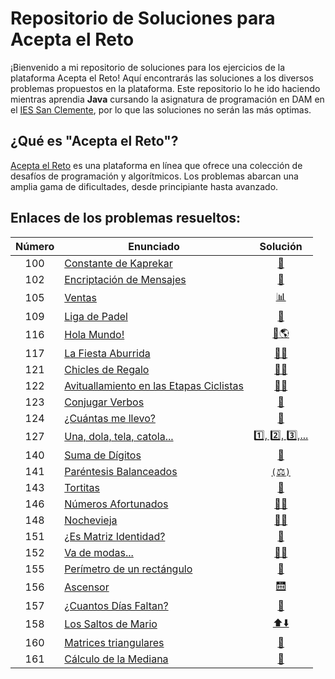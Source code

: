 # Repositorio de Soluciones para Acepta el Reto

¡Bienvenido a mi repositorio de soluciones para los ejercicios de la plataforma Acepta el Reto! Aquí encontrarás las soluciones a los diversos problemas propuestos en la plataforma. Este repositorio lo he ido haciendo mientras aprendia **Java** cursando la asignatura de programación en DAM en el [IES San Clemente](https://www.iessanclemente.net/), por lo que las soluciones no serán las más optimas. 

## ¿Qué es "Acepta el Reto"?

[Acepta el Reto](https://acepta-el-reto.com/) es una plataforma en línea que ofrece una colección de desafíos de programación y algorítmicos. Los problemas abarcan una amplia gama de dificultades, desde principiante hasta avanzado.

## Enlaces de los problemas resueltos:

| Número | Enunciado              | Solución                               |
|:------:|-------------------------|:--------------------------------------:|
| 100 | [Constante de Kaprekar](https://aceptaelreto.com/problem/statement.php?id=100) | [🔢](./Resueltos/100/A100.java) |
| 102    | [Encriptación de Mensajes](https://aceptaelreto.com/problem/statement.php?id=102) | [🔐](./Resueltos/102/A102.java)       |
| 105    | [Ventas](https://aceptaelreto.com/problem/statement.php?id=105)                 | [📊](./Resueltos/105/A105.java)       |
| 109    | [Liga de Padel](https://aceptaelreto.com/problem/statement.php?id=109)           | [🎾](./Resueltos/109/A109.java)       |
| 116    | [Hola Mundo!](https://aceptaelreto.com/problem/statement.php?id=116)             | [👋🌎](./Resueltos/116/A116.java)     |
| 117    | [La Fiesta Aburrida](https://aceptaelreto.com/problem/statement.php?id=117)       | [🎉😔](./Resueltos/117/A117.java)     |
| 121    | [Chicles de Regalo](https://aceptaelreto.com/problem/statement.php?id=121)        | [🍬🎁](./Resueltos/121/A121.java)     |
| 122    | [Avituallamiento en las Etapas Ciclistas](https://aceptaelreto.com/problem/statement.php?id=122) | [🚴‍♂️](./Resueltos/122/A122.java) |
| 123    | [Conjugar Verbos](https://aceptaelreto.com/problem/statement.php?id=123) | [📝](./Resueltos/123/A123.java) |
| 124    | [¿Cuántas me llevo?](https://aceptaelreto.com/problem/statement.php?id=124) | [🔢](./Resueltos/124/A124.java) |
| 127    | [Una, dola, tela, catola...](https://aceptaelreto.com/problem/statement.php?id=127) | [1️⃣, 2️⃣, 3️⃣,...](./Resueltos/127/A127.java) |
| 140    | [Suma de Dígitos](https://aceptaelreto.com/problem/statement.php?id=140) | [🔢](./Resueltos/140/A140.java) |
| 141    | [Paréntesis Balanceados](https://aceptaelreto.com/problem/statement.php?id=141) | [`(`⚖️`)`](./Resueltos/141/A141.java) |
| 143    | [Tortitas](https://aceptaelreto.com/problem/statement.php?id=143) | [🥞](./Resueltos/143/A143.java) |
| 146    | [Números Afortunados](https://aceptaelreto.com/problem/statement.php?id=146) | [🔢🍀](./Resueltos/146/A146.java) |
| 148    | [Nochevieja](https://aceptaelreto.com/problem/statement.php?id=148) | [🎉🍾](./Resueltos/148/A148.java) |
| 151    | [¿Es Matriz Identidad?](https://aceptaelreto.com/problem/statement.php?id=151) | [🔄](./Resueltos/151/A151.java) |
| 152    | [Va de modas...](https://aceptaelreto.com/problem/statement.php?id=152) | [🔢👠](./Resueltos/152/A152.java) |
| 155    | [Perímetro de un rectángulo](https://aceptaelreto.com/problem/statement.php?id=155) | [📐](./Resueltos/155/A155.java) |
| 156    | [Ascensor](https://aceptaelreto.com/problem/statement.php?id=156) | [🛗](./Resueltos/156/A156.java) |
| 157    | [¿Cuantos Días Faltan?](https://aceptaelreto.com/problem/statement.php?id=157) | [📆](./Resueltos/157/A157.java) |
| 158    | [Los Saltos de Mario](https://aceptaelreto.com/problem/statement.php?id=158) | [⬆️⬇️](./Resueltos/158/A158.java) |
| 160    | [Matrices triangulares](https://aceptaelreto.com/problem/statement.php?id=160) | [📐](./Resueltos/160/A160.java) |
| 161    | [Cálculo de la Mediana](https://aceptaelreto.com/problem/statement.php?id=161) | [🔢](./Resueltos/161/A161.java) |
